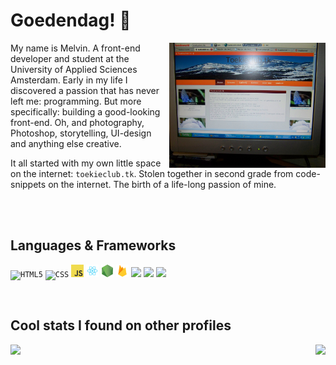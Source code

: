   # Goedendag! 👋

<img src="https://github.com/MelvinIdema/MelvinIdema/blob/main/100_5822.JPG?raw=true" align="right"
alt="Official unofficial logo by kytrinyx" width="250" height="200">

My name is Melvin. A front-end developer and student at the University of Applied Sciences Amsterdam. Early in my life I discovered a passion that has never left me: programming. But more specifically: building a good-looking front-end. Oh, and photography, Photoshop, storytelling, UI-design and anything else creative. 

It all started with my own little space on the internet: `toekieclub.tk`. Stolen together in second grade from code-snippets on the internet. The birth of a life-long passion of mine. 

<br><br>
  
## Languages & Frameworks
<code><img title="HTML5" height="20" src="https://github.com/zumrudu-anka/zumrudu-anka/raw/master/images/html5.svg"></code>
<code><img title="CSS" height="20" src="https://github.com/zumrudu-anka/zumrudu-anka/raw/master/images/css.svg"></code>
<code><img height="20" src="https://raw.githubusercontent.com/github/explore/80688e429a7d4ef2fca1e82350fe8e3517d3494d/topics/javascript/javascript.png"></code>
<code><img height="20" src="https://raw.githubusercontent.com/github/explore/80688e429a7d4ef2fca1e82350fe8e3517d3494d/topics/react/react.png"></code>
<code><img height="20" src="https://raw.githubusercontent.com/github/explore/80688e429a7d4ef2fca1e82350fe8e3517d3494d/topics/nodejs/nodejs.png"></code>
<code><img height="20" src="https://raw.githubusercontent.com/github/explore/80688e429a7d4ef2fca1e82350fe8e3517d3494d/topics/firebase/firebase.png"></code>
<code><img height="20" src="https://raw.githubusercontent.com/abranhe/programming-languages-logos/30a0ecf99188be99a3c75a00efb5be61eca9c382/src/php/php.svg"></code>
<code><img height="20" src="https://e-tailors.nl/wp-content/uploads/2019/07/laravel_logo.png"></code>
<code><img height="20" src="https://encrypted-tbn0.gstatic.com/images?q=tbn:ANd9GcSxjTLvDlvjtOR1CsSTWwsWtqzNEK71beK1Mw&usqp=CAU"></code>

<br>

## Cool stats I found on other profiles

<img height="165" align="left" src="https://github-readme-stats.vercel.app/api?username=MelvinIdema&hide=contribs">
<img height="165" align="right" src="https://github-readme-stats.vercel.app/api/top-langs/?username=MelvinIdema&layout=compact">

<!--
**MelvinIdema/MelvinIdema** is a ✨ _special_ ✨ repository because its `README.md` (this file) appears on your GitHub profile.

Here are some ideas to get you started:

- 🔭 I’m currently working on ...
- 🌱 I’m currently learning ...
- 👯 I’m looking to collaborate on ...
- 🤔 I’m looking for help with ...
- 💬 Ask me about ...
- 📫 How to reach me: ...
- 😄 Pronouns: ...
- ⚡ Fun fact: ...
-->
